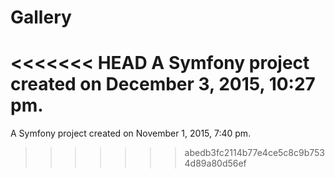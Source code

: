 Gallery
=======

<<<<<<< HEAD
A Symfony project created on December 3, 2015, 10:27 pm.
=======
A Symfony project created on November 1, 2015, 7:40 pm.
>>>>>>> abedb3fc2114b77e4ce5c8c9b7534d89a80d56ef
